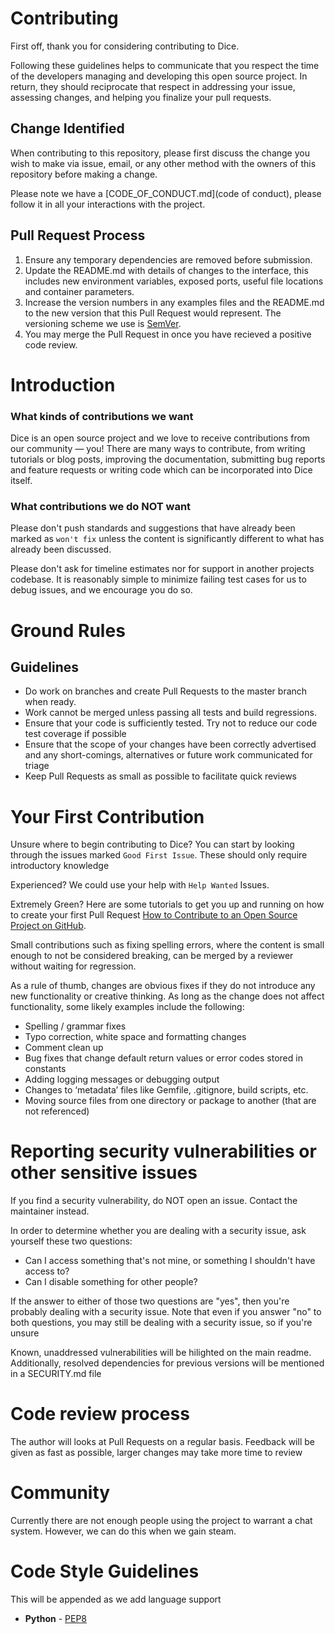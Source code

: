 # Contributing

First off, thank you for considering contributing to Dice.

Following these guidelines helps to communicate that you respect the time of the developers managing and developing this open source project. In return, they should reciprocate that respect in addressing your issue, assessing changes, and helping you finalize your pull requests.

## Change Identified

When contributing to this repository, please first discuss the change you wish to make via issue,
email, or any other method with the owners of this repository before making a change. 

Please note we have a [CODE_OF_CONDUCT.md](code of conduct), please follow it in all your interactions with the project.

## Pull Request Process

1. Ensure any temporary dependencies are removed before submission.
2. Update the README.md with details of changes to the interface, this includes new environment 
   variables, exposed ports, useful file locations and container parameters.
3. Increase the version numbers in any examples files and the README.md to the new version that this
   Pull Request would represent. The versioning scheme we use is [SemVer](http://semver.org/).
4. You may merge the Pull Request in once you have recieved a positive code review.
# Introduction

### What kinds of contributions we want

Dice is an open source project and we love to receive contributions from our community — you! There are many ways to contribute, from writing tutorials or blog posts, improving the documentation, submitting bug reports and feature requests or writing code which can be incorporated into Dice itself.

### What contributions we do NOT want

Please don't push standards and suggestions that have already been marked as `won't fix` unless the content is significantly different to what has already been discussed.

Please don't ask for timeline estimates nor for support in another projects codebase. It is reasonably simple to minimize failing test cases for us to debug issues, and we encourage you do so.

# Ground Rules

## Guidelines
 * Do work on branches and create Pull Requests to the master branch when ready.
 * Work cannot be merged unless passing all tests and build regressions.
 * Ensure that your code is sufficiently tested. Try not to reduce our code test coverage if possible
 * Ensure that the scope of your changes have been correctly advertised and any short-comings, alternatives or future work communicated for triage
 * Keep Pull Requests as small as possible to facilitate quick reviews


# Your First Contribution

Unsure where to begin contributing to Dice? You can start by looking through the issues marked `Good First Issue`. These should only require introductory knowledge

Experienced? We could use your help with `Help Wanted` Issues.

Extremely Green? Here are some tutorials to get you up and running on how to create your first Pull Request [How to Contribute to an Open Source Project on GitHub](https://egghead.io/series/how-to-contribute-to-an-open-source-project-on-github).


Small contributions such as fixing spelling errors, where the content is small enough to not be considered breaking, can be merged by a reviewer without waiting for regression.

As a rule of thumb, changes are obvious fixes if they do not introduce any new functionality or creative thinking. As long as the change does not affect functionality, some likely examples include the following:
* Spelling / grammar fixes
* Typo correction, white space and formatting changes
* Comment clean up
* Bug fixes that change default return values or error codes stored in constants
* Adding logging messages or debugging output
* Changes to ‘metadata’ files like Gemfile, .gitignore, build scripts, etc.
* Moving source files from one directory or package to another (that are not referenced)

# Reporting security vulnerabilities or other sensitive issues

If you find a security vulnerability, do NOT open an issue. Contact the maintainer instead.

In order to determine whether you are dealing with a security issue, ask yourself these two questions:
 * Can I access something that's not mine, or something I shouldn't have access to?
 * Can I disable something for other people?

If the answer to either of those two questions are "yes", then you're probably dealing with a security issue. Note that even if you answer "no" to both questions, you may still be dealing with a security issue, so if you're unsure

Known, unaddressed vulnerabilities will be hilighted on the main readme. Additionally, resolved dependencies for previous versions will be mentioned in a SECURITY.md file

# Code review process
The author will looks at Pull Requests on a regular basis. Feedback will be given as fast as possible, larger changes may take more time to review

# Community

Currently there are not enough people using the project to warrant a chat system. However, we can do this when we gain steam.

# Code Style Guidelines

This will be appended as we add language support

 * **Python** - [PEP8](https://www.python.org/dev/peps/pep-0008/)
